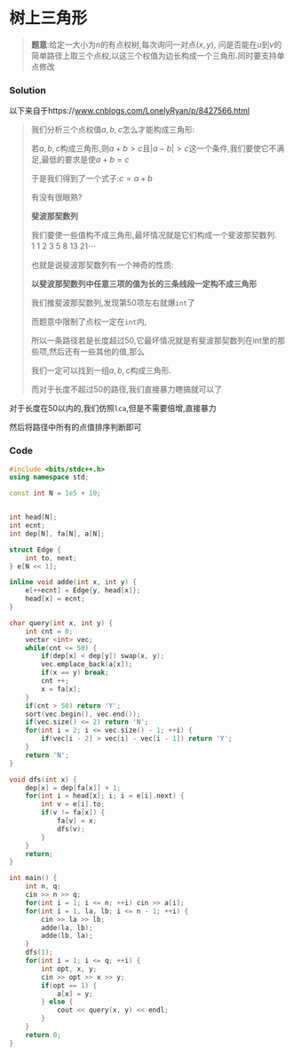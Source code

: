 # 树上三角形

> **题意**:给定一大小为$n$的有点权树,每次询问一对点$(x,y),$ 问是否能在$u$到$v$的简单路径上取三个点权,以这三个权值为边长构成一个三角形.同时要支持单点修改

### Solution

以下来自于https://www.cnblogs.com/LonelyRyan/p/8427566.html

> 我们分析三个点权值$a,b,c$怎么才能构成三角形:
>
> 若$a,b,c$构成三角形,则$a+b>c$且$|a-b|>c$这一个条件,我们要使它不满足,最低的要求是使$a+b=c$
>
> 于是我们得到了一个式子:$c=a+b$
>
> 有没有很眼熟?
>
> **斐波那契数列**
>
> 我们要使一些值构不成三角形,最坏情况就是它们构成一个斐波那契数列. $1\ 1\ 2\ 3\ 5\ 8\ 13\ 21\cdots$
>
> 也就是说斐波那契数列有一个神奇的性质:
>
> **以斐波那契数列中任意三项的值为长的三条线段一定构不成三角形**
>
> 我们推斐波那契数列,发现第$50$项左右就爆`int`了
>
> 而题意中限制了点权一定在`int`内,
>
> 所以一条路径若是长度超过$50$,它最坏情况就是有斐波那契数列在int里的那些项,然后还有一些其他的值,那么
>
> 我们一定可以找到一组$a,b,c$构成三角形.
>
> 而对于长度不超过$50$的路径,我们直接暴力瞎搞就可以了
>



对于长度在$50$以内的,我们仿照`lca`,但是不需要倍增,直接暴力

然后将路径中所有的点值排序判断即可

### Code

```cpp
#include <bits/stdc++.h>
using namespace std;

const int N = 1e5 + 10;


int head[N];
int ecnt;
int dep[N], fa[N], a[N];

struct Edge {
	int to, next;
} e[N << 1];

inline void adde(int x, int y) {
	e[++ecnt] = Edge{y, head[x]};
	head[x] = ecnt;
}

char query(int x, int y) {
	int cnt = 0;
	vector <int> vec;
	while(cnt <= 50) {
		if(dep[x] < dep[y]) swap(x, y);
		vec.emplace_back(a[x]);
		if(x == y) break;
		cnt ++;
		x = fa[x];
	}
	if(cnt > 50) return 'Y';
	sort(vec.begin(), vec.end());
	if(vec.size() <= 2) return 'N';
	for(int i = 2; i <= vec.size() - 1; ++i) {
		if(vec[i - 2] > vec[i] - vec[i - 1]) return 'Y';
	}
	return 'N';
}

void dfs(int x) {
	dep[x] = dep[fa[x]] + 1;
	for(int i = head[x]; i; i = e[i].next) {
		int v = e[i].to;
		if(v != fa[x]) {
			fa[v] = x;
			dfs(v);
		}
	} 
	return;
}

int main() {
	int n, q;
	cin >> n >> q;
	for(int i = 1; i <= n; ++i) cin >> a[i];
	for(int i = 1, la, lb; i <= n - 1; ++i) {
		cin >> la >> lb;
		adde(la, lb);
		adde(lb, la);
	}
	dfs(1);
	for(int i = 1; i <= q; ++i) {
		int opt, x, y;
		cin >> opt >> x >> y;
		if(opt == 1) {
			a[x] = y;
		} else {
			cout << query(x, y) << endl;
		}
	}
	return 0;
}
```




